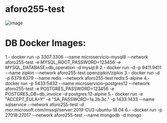 # aforo255-test
![image](https://user-images.githubusercontent.com/73715766/119086107-9b010600-b9ca-11eb-8edb-c951d354d13a.png)

# DB Docker Images:
1.- docker run -p 3307:3306  --name microservicio-mysql8 --network aforo255-test -e MYSQL_ROOT_PASSWORD=123456 -e MYSQL_DATABASE=db_operation -d mysql:8
2.- docker run -d -p 9411:9411 --name zipkin --network aforo255-test openzipkin/zipkin
3.- docker run  -d -p 6379:6379 --name redis --network aforo255-test redis:5-alpine
4.- docker run -p 5433:5432  --name microservicio-postgres12 --network aforo255-test -e POSTGRES_PASSWORD=123456 -e  POSTGRES_DB=db_invoice -d postgres:12-alpine
5.- docker run -e "ACCEPT_EULA=Y" -e "SA_PASSWORD=1a.2b.3c."   -p 1433:1433 --name sqlservice --network aforo255-test  -d mcr.microsoft.com/mssql/server:2019-CU3-ubuntu-18.04
6.- -docker run -p 27018:27017 --network aforo255-test --name mongodb -d mongo
